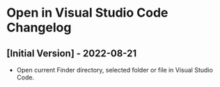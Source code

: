 # Open in Visual Studio Code Changelog

## [Initial Version] - 2022-08-21

- Open current Finder directory, selected folder or file in Visual Studio Code.
